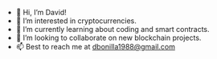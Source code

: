- 👋 Hi, I’m David!
- 👀 I’m interested in cryptocurrencies.
- 🌱 I’m currently learning about coding and smart contracts.
- 💞️ I’m looking to collaborate on new blockchain projects. 
- 📫 Best to reach me at dbonilla1988@gmail.com 

<!---
dbonilla1988/dbonilla1988 is a ✨ special ✨ repository because its `README.md` (this file) appears on your GitHub profile.
You can click the Preview link to take a look at your changes.
--->
